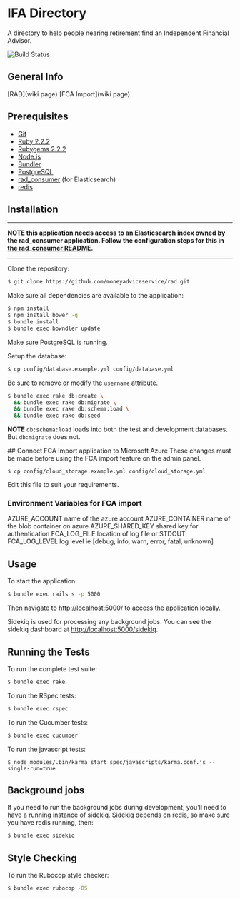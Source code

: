 # IFA Directory

A directory to help people nearing retirement find an Independent Financial Advisor.

![Build Status](https://travis-ci.org/moneyadviceservice/rad.svg?branch=master)

## General Info

[RAD](wiki page)
[FCA Import](wiki page)


## Prerequisites

* [Git](http://git-scm.com)
* [Ruby 2.2.2](http://www.ruby-lang.org/en)
* [Rubygems 2.2.2](http://rubygems.org)
* [Node.js](http://nodejs.org/)
* [Bundler](http://bundler.io)
* [PostgreSQL](http://www.postgresql.org/)
* [rad_consumer](https://github.com/moneyadviceservice/rad_consumer) (for Elasticsearch)
* [redis](http://redis.io)

## Installation

---

**NOTE this application needs access to an Elasticsearch index owned by the rad_consumer application. Follow the configuration steps for this in [the rad_consumer README](https://github.com/moneyadviceservice/rad_consumer/blob/master/README.md).**

---

Clone the repository:

```sh
$ git clone https://github.com/moneyadviceservice/rad.git
```

Make sure all dependencies are available to the application:

```sh
$ npm install
$ npm install bower -g
$ bundle install
$ bundle exec bowndler update
```

Make sure PostgreSQL is running.

Setup the database:

```sh
$ cp config/database.example.yml config/database.yml
```
Be sure to remove or modify the `username` attribute.

```sh
$ bundle exec rake db:create \
  && bundle exec rake db:migrate \
  && bundle exec rake db:schema:load \
  && bundle exec rake db:seed
```

**NOTE** `db:schema:load` loads into both the test and development databases.
But `db:migrate` does not.

## Connect FCA Import application to Microsoft Azure
These changes must be made before using the FCA import feature on the admin
panel.

```
$ cp config/cloud_storage.example.yml config/cloud_storage.yml
```
Edit this file to suit your requirements.

### Environment Variables for FCA import
AZURE_ACCOUNT      name of the azure account
AZURE_CONTAINER    name of the blob container on azure
AZURE_SHARED_KEY   shared key for authentication
FCA_LOG_FILE       location of log file or STDOUT
FCA_LOG_LEVEL      log level ie [debug, info, warn, error, fatal, unknown]


## Usage

To start the application:

```sh
$ bundle exec rails s -p 5000
```

Then navigate to [http://localhost:5000/](http://localhost:5000/) to access the
application locally.

Sidekiq is used for processing any background jobs. You can see the sidekiq
dashboard at [http://localhost:5000/sidekiq](http://localhost:5000/sidekiq).

## Running the Tests

To run the complete test suite:

```sh
$ bundle exec rake
```

To run the RSpec tests:

```sh
$ bundle exec rspec
```

To run the Cucumber tests:

```sh
$ bundle exec cucumber
```

To run the javascript tests:

```
$ node_modules/.bin/karma start spec/javascripts/karma.conf.js --single-run=true
```

## Background jobs

If you need to run the background jobs during development, you'll need to have
a running instance of sidekiq. Sidekiq depends on redis, so make sure you have
redis running, then:

```sh
$ bundle exec sidekiq
```

## Style Checking

To run the Rubocop style checker:

```sh
$ bundle exec rubocop -DS
```

